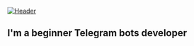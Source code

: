 [![Header](https://github.com/intezya/intezya/blob/main/assets/banner.gif)](https://loliland.ru/user/intezya)

## I'm a beginner Telegram bots developer

